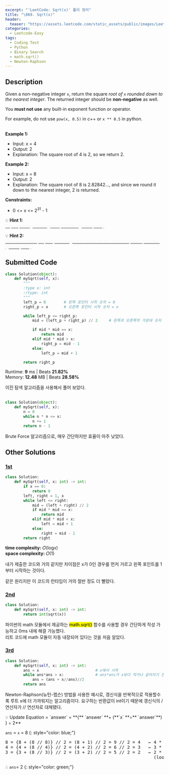 ```yaml
---
excerpt: "'LeetCode: Sqrt(x)' 풀이 정리"
title: "\069. Sqrt(x)"
header:
  teaser: "https://assets.leetcode.com/static_assets/public/images/LeetCode_Sharing.png"
categories:
  - Leetcode-Easy
tags:
  - Coding Test
  - Python
  - Binary Search
  - math.sqrt()
  - Newton-Raphson
---
```


## <i class="fa-solid fa-file-lines"></i> Description

Given a non-negative integer `x`, return the square *root of* `x` *rounded down to the nearest integer*. The returned integer should be **non-negative** as well.

You **must not use** any built-in exponent function or operator.

For example, do not use `pow(x, 0.5)` in c++ or `x ** 0.5` in python.
<br><br>

**Example 1:**

- Input: x = 4
- Output: 2
- Explanation: The square root of 4 is 2, so we return 2.

**Example 2:**

- Input: x = 8
- Output: 2
- Explanation: The square root of 8 is 2.82842..., and since we round it down to the nearest integer, 2 is returned.

**Constraints:**

- 0 <= x <= 2<sup>31</sup> - 1

💡 **Hint 1:**   
<u><span style="color:#F5F5F5">Try exploring all integers. (Credits: @annujoshi)</span></u>

💡 **Hint 2:**   
<u><span style="color:#F5F5F5">Use the sorted property of integers to reduced the search space. (Credits: @annujoshi)</span></u>

## <i class="fa-solid fa-cloud-arrow-up"></i> Submitted Code

```python
class Solution(object):
    def mySqrt(self, x):
        """
        :type x: int
        :rtype: int
        """
        left_p = 0        # 왼쪽 포인터 시작 숫자 = 0
        right_p = x       # 오른쪽 포인터 시작 숫자 = x

        while left_p <= right_p:              
            mid = (left_p + right_p) // 2     # 왼쪽과 오른쪽의 가운데 숫자

            if mid * mid == x:
                return mid
            elif mid * mid > x:
                right_p = mid - 1
            else:
                left_p = mid + 1

        return right_p
```
<i class="fa-solid fa-clock"></i> Runtime: **9** ms \| Beats **21.82%**    
<i class="fa-solid fa-memory"></i> Memory: **12.48** MB \| Beats **28.58%**

이진 탐색 알고리즘을 사용해서 풀어 보았다.
<br><br>

```python
class Solution(object):
    def mySqrt(self, x):
        n = 0
        while n * n <= x:
            n += 1
        return n - 1
```
Brute Force 알고리즘으로, 매우 간단하지만 효율이 아주 낮았다.

## <i class="fa-solid fa-flask"></i> Other Solutions

### <a href="https://leetcode.com/problems/sqrtx/solutions/6036784/0-ms-runtime-beats-100-user-step-by-step-5kxw/" target="_blank">1st</a>

```python
class Solution:
    def mySqrt(self, x: int) -> int:
        if x == 0:
            return 0
        left, right = 1, x
        while left <= right:
            mid = (left + right) // 2
            if mid * mid == x:
                return mid
            elif mid * mid < x:
                left = mid + 1
            else:
                right = mid - 1
        return right
```
<i class="fa-solid fa-clock"></i> **time complexity:** 𝑂(log𝑥)     
<i class="fa-solid fa-memory"></i> **space complexity:** 𝑂(1)           

내가 제출한 코드와 거의 같지만 차이점은 x가 0인 경우를 먼저 거르고 왼쪽 포인트를 1부터 시작하는 것이다.

같은 원리지만 이 코드의 런타임이 거의 절반 정도 더 빨랐다.

### <a href="https://leetcode.com/problems/sqrtx/solutions/6240257/simplest-solution-python3-by-emmanuel011-fi4k/" target="_blank">2nd</a>

```python
class Solution:
    def mySqrt(self, x: int) -> int:
        return int(sqrt(x))
```
파이썬의 math 모듈에서 제공하는 <mark>math.sqrt()</mark> 함수를 사용할 경우 간단하게 작성 가능하고 0ms 내에 해결 가능했다.    
리트 코드에 math 모듈이 자동 내장되어 있다는 것을 처음 알았다.

### <a href="https://leetcode.com/problems/sqrtx/solutions/672476/python3-newton-raphson-method/" target="_blank">3rd</a>

```python
class Solution:
    def mySqrt(self, x: int) -> int:
        ans = x                         # x에서 시작
        while ans*ans > x:              # ans*ans가 x보다 작거나 같아지기 전까지 갱신식 반복
            ans = (ans + x//ans)//2
        return ans 
```
Newton-Raphson(뉴턴-랩슨) 방법을 사용한 예시로, 갱신식을 반복적으로 적용할수록 루트 x에 더 가까워지는 알고리즘이다. 요구하는 반환값이 int이기 때문에 갱신식의 / 연산자가 // 연산자로 대체됐다. 

<div class="notice--info" markdown="1">
💡 Update Equation = `answer` = **{** `answer` **+ (**`x` **÷** `answer`**) } ÷ 2**
</div>

`ans` = `x` = 8
{: style="color: blue;"}

<pre>
8 = {8 + (8 // 8)} // 2 = (8 + 1) // 2 = 9 // 2 = 4   ← 4 * 4 = 16 
4 = {4 + (8 // 4)} // 2 = (4 + 2) // 2 = 6 // 2 = 3   ← 3 * 3 = 9
3 = {3 + (8 // 3)} // 2 = (3 + 2) // 2 = 5 // 2 = 2   ← 2 * 2 = 4
                                                        (loop over)
</pre>

∴ `ans`= 2
{: style="color: green;"}